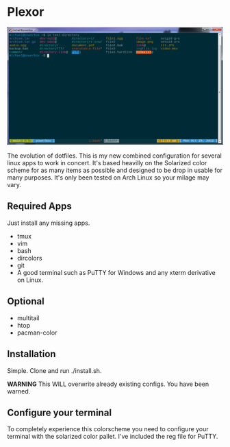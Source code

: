 # Plexor #

![Plexor screenshot](screenshot.png)

The evolution of dotfiles. This is my new combined configuration for several
linux apps to work in concert. It's based heavilly on the Solarized color 
scheme for as many items as possible and designed to be drop in usable for
many purposes. It's only been tested on Arch Linux so your milage may vary.

## Required Apps ##

Just install any missing apps. 

* tmux
* vim
* bash
* dircolors
* git
* A good terminal such as PuTTY for Windows and any xterm derivative on Linux.

## Optional ##

* multitail
* htop
* pacman-color

## Installation ##

Simple. Clone and run ./install.sh.

**WARNING** This WILL overwrite already existing configs. You have been warned.

## Configure your terminal ##

To completely experience this colorscheme you need to configure your terminal
with the solarized color pallet. I've included the reg file for PuTTY.
